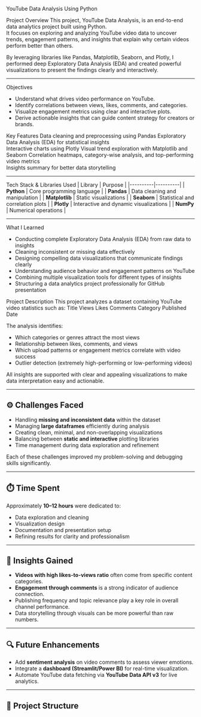 YouTube Data Analysis Using Python

Project Overview
This project, YouTube Data Analysis, is an end-to-end data analytics project built using Python.  
It focuses on exploring and analyzing YouTube video data to uncover trends, engagement patterns, and insights that explain why certain videos perform better than others.  

By leveraging libraries like Pandas, Matplotlib, Seaborn, and Plotly, I performed deep Exploratory Data Analysis (EDA) and created powerful visualizations to present the findings clearly and interactively.

---

Objectives
- Understand what drives video performance on YouTube.
- Identify correlations between views, likes, comments, and categories.
- Visualize engagement metrics using clear and interactive plots.
- Derive actionable insights that can guide content strategy for creators or brands.


Key Features
Data cleaning and preprocessing using Pandas
Exploratory Data Analysis (EDA) for statistical insights  
Interactive charts using Plotly 
Visual trend exploration with Matplotlib and Seaborn 
Correlation heatmaps, category-wise analysis, and top-performing video metrics  
Insights summary for better data storytelling  

---

Tech Stack & Libraries Used
| Library | Purpose |
|----------|----------|
| **Python** | Core programming language |
| **Pandas** | Data cleaning and manipulation |
| **Matplotlib** | Static visualizations |
| **Seaborn** | Statistical and correlation plots |
| **Plotly** | Interactive and dynamic visualizations |
| **NumPy** | Numerical operations |

---

What I Learned
- Conducting complete Exploratory Data Analysis (EDA) from raw data to insights  
- Cleaning inconsistent or missing data effectively  
- Designing compelling data visualizations that communicate findings clearly  
- Understanding audience behavior and engagement patterns on YouTube  
- Combining multiple visualization tools for different types of insights  
- Structuring a data analytics project professionally for GitHub presentation  


Project Description
This project analyzes a dataset containing YouTube video statistics such as:
Title
Views
Likes
Comments
Category
Published Date

The analysis identifies:
- Which categories or genres attract the most views  
- Relationship between likes, comments, and views  
- Which upload patterns or engagement metrics correlate with video success  
- Outlier detection (extremely high-performing or low-performing videos)  

All insights are supported with clear and appealing visualizations to make data interpretation easy and actionable.

---

## ⚙️ Challenges Faced
- Handling **missing and inconsistent data** within the dataset  
- Managing **large dataframes** efficiently during analysis  
- Creating clean, minimal, and non-overlapping visualizations  
- Balancing between **static and interactive** plotting libraries  
- Time management during data exploration and refinement  

Each of these challenges improved my problem-solving and debugging skills significantly.

---

## ⏱️ Time Spent
Approximately **10–12 hours** were dedicated to:
- Data exploration and cleaning  
- Visualization design  
- Documentation and presentation setup  
- Refining results for clarity and professionalism  

---

## 🧠 Insights Gained
- **Videos with high likes-to-views ratio** often come from specific content categories.  
- **Engagement through comments** is a strong indicator of audience connection.  
- Publishing frequency and topic relevance play a key role in overall channel performance.  
- Data storytelling through visuals can be more powerful than raw numbers.  

---

## 🔍 Future Enhancements
- Add **sentiment analysis** on video comments to assess viewer emotions.  
- Integrate a **dashboard (Streamlit/Power BI)** for real-time visualization.  
- Automate YouTube data fetching via **YouTube Data API v3** for live analytics.

---

## 📂 Project Structure
